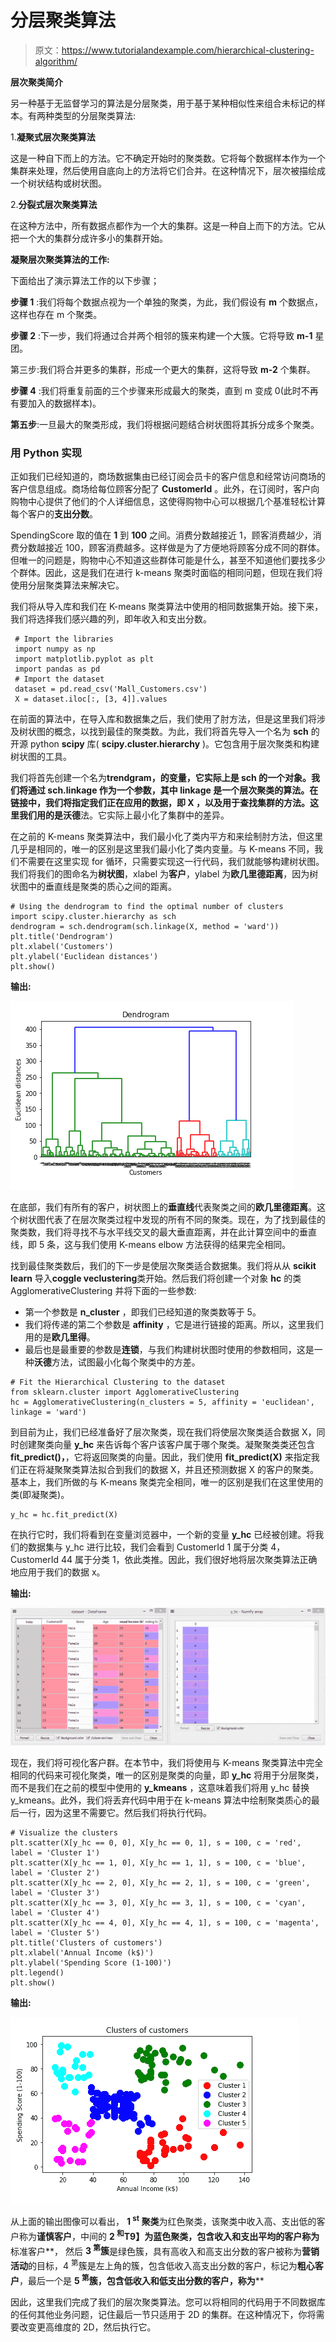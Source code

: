 # 分层聚类算法

> 原文：<https://www.tutorialandexample.com/hierarchical-clustering-algorithm/>

**层次聚类简介**

另一种基于无监督学习的算法是分层聚类，用于基于某种相似性来组合未标记的样本。有两种类型的分层聚类算法:

1.**凝聚式层次聚类算法**

这是一种自下而上的方法。它不确定开始时的聚类数。它将每个数据样本作为一个集群来处理，然后使用自底向上的方法将它们合并。在这种情况下，层次被描绘成一个树状结构或树状图。

2.**分裂式层次聚类算法**

在这种方法中，所有数据点都作为一个大的集群。这是一种自上而下的方法。它从把一个大的集群分成许多小的集群开始。

**凝聚层次聚类算法的工作:**

下面给出了演示算法工作的以下步骤；

**步骤 1** :我们将每个数据点视为一个单独的聚类，为此，我们假设有 **m** 个数据点，这样也存在 m 个聚类。

**步骤 2** :下一步，我们将通过合并两个相邻的簇来构建一个大簇。它将导致 **m-1** 星团。

第三步:我们将合并更多的集群，形成一个更大的集群，这将导致 **m-2** 个集群。

**步骤 4** :我们将重复前面的三个步骤来形成最大的聚类，直到 m 变成 0(此时不再有要加入的数据样本)。

**第五步**:一旦最大的聚类形成，我们将根据问题结合树状图将其拆分成多个聚类。

### 用 Python 实现

正如我们已经知道的，商场数据集由已经订阅会员卡的客户信息和经常访问商场的客户信息组成。商场给每位顾客分配了 **CustomerId** 。此外，在订阅时，客户向购物中心提供了他们的个人详细信息，这使得购物中心可以根据几个基准轻松计算每个客户的**支出分数**。

SpendingScore 取的值在 **1** 到 **100** 之间。消费分数越接近 1，顾客消费越少，消费分数越接近 100，顾客消费越多。这样做是为了方便地将顾客分成不同的群体。但唯一的问题是，购物中心不知道这些群体可能是什么，甚至不知道他们要找多少个群体。因此，这是我们在进行 k-means 聚类时面临的相同问题，但现在我们将使用分层聚类算法来解决它。

我们将从导入库和我们在 K-means 聚类算法中使用的相同数据集开始。接下来，我们将选择我们感兴趣的列，即年收入和支出分数。

```
 # Import the libraries
 import numpy as np
 import matplotlib.pyplot as plt
 import pandas as pd
 # Import the dataset
 dataset = pd.read_csv('Mall_Customers.csv')
 X = dataset.iloc[:, [3, 4]].values 
```

在前面的算法中，在导入库和数据集之后，我们使用了肘方法，但是这里我们将涉及树状图的概念，以找到最佳的聚类数。为此，我们将首先导入一个名为 **sch** 的开源 python **scipy** 库( **scipy.cluster.hierarchy** )。它包含用于层次聚类和构建树状图的工具。

我们将首先创建一个名为**trendgram，**的变量，它实际上是 sch 的一个对象。我们将通过 **sch.linkage** 作为一个参数，其中 linkage 是一个层次聚类的算法。在链接中，我们将指定我们正在应用的数据，即 **X** ，以及用于查找集群的方法。这里我们用的是**沃德**法。它实际上最小化了集群中的差异。

在之前的 K-means 聚类算法中，我们最小化了类内平方和来绘制肘方法，但这里几乎是相同的，唯一的区别是这里我们最小化了类内变量。与 K-means 不同，我们不需要在这里实现 for 循环，只需要实现这一行代码，我们就能够构建树状图。我们将我们的图命名为**树状图**，xlabel 为**客户**，ylabel 为**欧几里德距离**，因为树状图中的垂直线是聚类的质心之间的距离。

```
# Using the dendrogram to find the optimal number of clusters
import scipy.cluster.hierarchy as sch
dendrogram = sch.dendrogram(sch.linkage(X, method = 'ward'))
plt.title('Dendrogram')
plt.xlabel('Customers')
plt.ylabel('Euclidean distances')
plt.show() 
```

**输出:**

![Implementation in Python](img/7ca5f931738dcec4a6a7574c39f18fea.png)

在底部，我们有所有的客户，树状图上的**垂直线**代表聚类之间的**欧几里德距离**。这个树状图代表了在层次聚类过程中发现的所有不同的聚类。现在，为了找到最佳的聚类数，我们将寻找不与水平线交叉的最大垂直距离，并在此计算空间中的垂直线，即 5 条，这与我们使用 K-means elbow 方法获得的结果完全相同。

找到最佳聚类数后，我们的下一步是使层次聚类适合数据集。我们将从从 **scikit learn** 导入**coggle veclustering**类开始。然后我们将创建一个对象 **hc** 的类 AgglomerativeClustering 并将下面的一些参数:

*   第一个参数是 **n_cluster** ，即我们已经知道的聚类数等于 5。
*   我们将传递的第二个参数是 **affinity** ，它是进行链接的距离。所以，这里我们用的是**欧几里得**。
*   最后也是最重要的参数是**连锁**，与我们构建树状图时使用的参数相同，这是一种**沃德**方法，试图最小化每个聚类中的方差。

```
# Fit the Hierarchical Clustering to the dataset
from sklearn.cluster import AgglomerativeClustering
hc = AgglomerativeClustering(n_clusters = 5, affinity = 'euclidean', linkage = 'ward') 
```

到目前为止，我们已经准备好了层次聚类，现在我们将使层次聚类适合数据 X，同时创建聚类向量 **y_hc** 来告诉每个客户该客户属于哪个聚类。凝聚聚类类还包含 **fit_predict()，**，它将返回聚类的向量。因此，我们使用 **fit_predict(X)** 来指定我们正在将凝聚聚类算法拟合到我们的数据 X，并且还预测数据 X 的客户的聚类。基本上，我们所做的与 K-means 聚类完全相同，唯一的区别是我们在这里使用的类(即凝聚类)。

```
y_hc = hc.fit_predict(X)
```

在执行它时，我们将看到在变量浏览器中，一个新的变量 **y_hc** 已经被创建。将我们的数据集与 y_hc 进行比较，我们会看到 CustomerId 1 属于分类 4，CustomerId 44 属于分类 1，依此类推。因此，我们很好地将层次聚类算法正确地应用于我们的数据 x。

**输出:**

![Euclidean distances between the clusters.](img/af0697502bee4684d1e6433d0418f648.png)

现在，我们将可视化客户群。在本节中，我们将使用与 K-means 聚类算法中完全相同的代码来可视化聚类，唯一的区别是聚类的向量，即 **y_hc** 将用于分层聚类，而不是我们在之前的模型中使用的 **y_kmeans** ，这意味着我们将用 y_hc 替换 y_kmeans。此外，我们将丢弃代码中用于在 k-means 算法中绘制聚类质心的最后一行，因为这里不需要它。然后我们将执行代码。

```
# Visualize the clusters
plt.scatter(X[y_hc == 0, 0], X[y_hc == 0, 1], s = 100, c = 'red', label = 'Cluster 1')
plt.scatter(X[y_hc == 1, 0], X[y_hc == 1, 1], s = 100, c = 'blue', label = 'Cluster 2')
plt.scatter(X[y_hc == 2, 0], X[y_hc == 2, 1], s = 100, c = 'green', label = 'Cluster 3')
plt.scatter(X[y_hc == 3, 0], X[y_hc == 3, 1], s = 100, c = 'cyan', label = 'Cluster 4')
plt.scatter(X[y_hc == 4, 0], X[y_hc == 4, 1], s = 100, c = 'magenta', label = 'Cluster 5')
plt.title('Clusters of customers')
plt.xlabel('Annual Income (k$)') 
plt.ylabel('Spending Score (1-100)')
plt.legend()
plt.show() 
```

**输出:**

![we will visualize the clusters of customers](img/258e8b175ef5483be3dc21e3098d0c4e.png)

从上面的输出图像可以看出， **1 <sup>st</sup> 聚类**为红色聚类，该聚类中收入高、支出低的客户称为**谨慎客户**，中间的 **2 <sup>和</sup>T9】为蓝色聚类，包含收入和支出平均的客户称为**标准客户**， 然后 **3 <sup>第</sup>簇**是绿色簇，具有高收入和高支出分数的客户被称为**营销活动**的目标，4 <sup>第</sup>簇是左上角的簇，包含低收入高支出分数的客户，标记为**粗心客户**，最后一个是 **5 <sup>第</sup>簇，包含低收入和低支出分数的客户，称为****

因此，这里我们完成了我们的层次聚类算法。您可以将相同的代码用于不同数据库的任何其他业务问题，记住最后一节只适用于 2D 的集群。在这种情况下，你将需要改变更高维度的 2D，然后执行它。